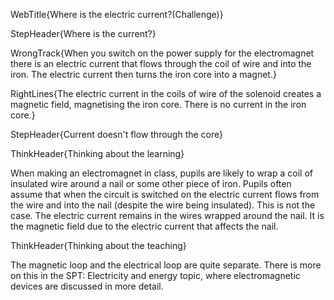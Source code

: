 WebTitle{Where is the electric current?(Challenge)}

StepHeader{Where is the current?}

WrongTrack{When you switch on the power supply for the electromagnet there is an electric current that flows through the coil of wire and into the iron. The electric current then turns the iron core into a magnet.}

RightLines{The electric current in the coils of wire of the solenoid creates a magnetic field, magnetising the iron core. There is no current in the iron core.}

StepHeader{Current doesn't flow through the core}

ThinkHeader{Thinking about the learning}

When making an electromagnet in class, pupils are likely to wrap a coil of insulated wire around a nail or some other piece of iron. Pupils often assume that when the circuit is switched on the electric current flows from the wire and into the nail (despite the wire being insulated). This is not the case. The electric current remains in the wires wrapped around the nail. It is the magnetic field due to the electric current that affects the nail.

ThinkHeader{Thinking about the teaching}

The magnetic loop and the electrical loop are quite separate. There is more on this in the SPT: Electricity and energy topic, where electromagnetic devices are discussed in more detail.

